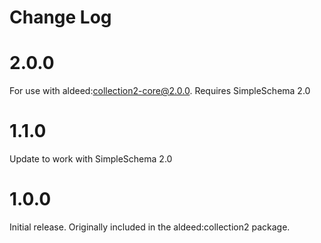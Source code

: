 # Change Log

# 2.0.0

For use with aldeed:collection2-core@2.0.0. Requires SimpleSchema 2.0

# 1.1.0

Update to work with SimpleSchema 2.0

# 1.0.0

Initial release. Originally included in the aldeed:collection2 package.